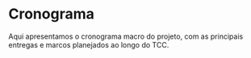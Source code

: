 # Cronograma

Aqui apresentamos o cronograma macro do projeto, com as principais entregas e marcos planejados ao longo do TCC.
